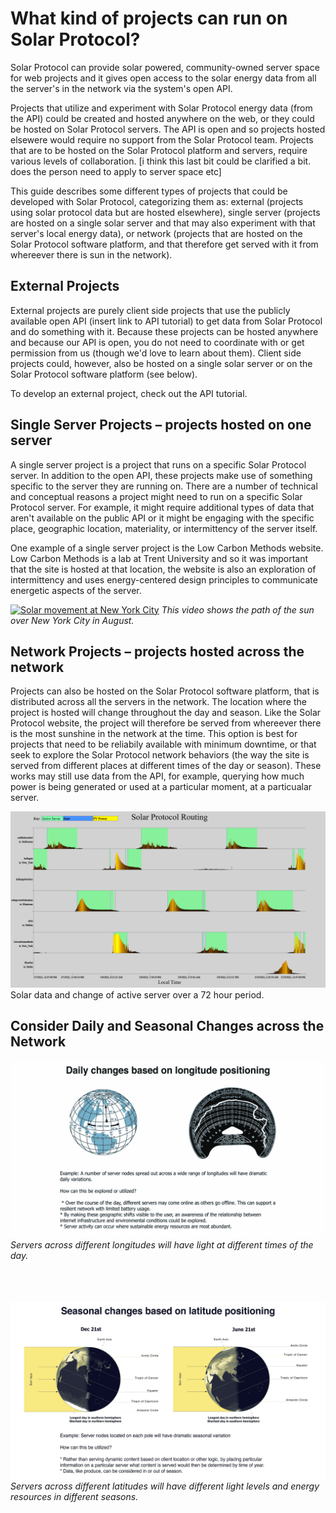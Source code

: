 # What kind of projects can run on Solar Protocol?

Solar Protocol can provide solar powered, community-owned server space for web projects and it gives open access to the solar energy data from all the server's in the network via the system's open API.

Projects that utilize and experiment with Solar Protocol energy data (from the API) could be created and hosted anywhere on the web, or they could be hosted on Solar Protocol servers. The API is open and so projects hosted elsewere would require no support from the Solar Protocol team. Projects that are to be hosted on the Solar Protocol platform and servers, require various levels of collaboration. [i think this last bit could be clarified a bit. does the person need to apply to server space etc]

This guide describes some different types of projects that could be developed with Solar Protocol, categorizing them as: external (projects using solar protocol data but are hosted elsewhere), single server (projects are hosted on a single solar server and that may also experiment with that server's local energy data), or network (projects that are hosted on the Solar Protocol software platform, and that therefore get served with it from whereever there is sun in the network).

## External Projects

External projects are purely client side projects that use the publicly available open API (insert link to API tutorial) to get data from Solar Protocol and do something with it. Because these projects can be hosted anywhere and because our API is open, you do not need to coordinate with or get permission from us (though we'd love to learn about them). Client side projects could, however, also be hosted on a single solar server or on the Solar Protocol software platform (see below).

To develop an external project, check out the API tutorial.

## Single Server Projects – projects hosted on one server

A single server project is a project that runs on a specific Solar Protocol server. In addition to the open API, these projects make use of something specific to the server they are running on. There are a number of technical and conceptual reasons a project might need to run on a specific Solar Protocol server. For example, it might require additional types of data that aren't available on the public API or it might be engaging with the specific place, geographic location, materiality, or intermittency of the server itself.

One example of a single server project is the Low Carbon Methods website. Low Carbon Methods is a lab at Trent University and so it was important that the site is hosted at that location, the website is also an exploration of intermittency and uses energy-centered design principles to communicate energetic aspects of the server.

[![Solar movement at New York City](https://i.vimeocdn.com/video/1543930243-ed3f3f13cfd735a69109f268950b902ab83c2bf49a83ecc6eda329b3e8518279-d)](https://player.vimeo.com/video/769130258)
*This video shows the path of the sun over New York City in August.*

## Network Projects – projects hosted across the network

Projects can also be hosted on the Solar Protocol software platform, that is distributed across all the servers in the network. The location where the project is hosted will change throughout the day and season. Like the Solar Protocol website, the project will therefore be served from whereever there is the most sunshine in the network at the time. This option is best for projects that need to be reliabily available with minimum downtime, or that seek to explore the Solar Protocol network behaviors (the way the site is served from different places at different times of the day or season). These works may still use data from the API, for example, querying how much power is being generated or used at a particular moment, at a particualar server.

![Image of solar data from each server](images/poe-graph-green.png)
Solar data and change of active server over a 72 hour period.


## Consider Daily and Seasonal Changes across the Network

![Image of solar daily change of longitude](images/daily-longitude-positioning.png)
*Servers across different longitudes will have light at different times of the day.*
<br/><br/><br/><br/>


![Image of solar data from each server](images/seasonal-latitude-positioning.png)
*Servers across different latitudes will have different light levels and energy resources in different seasons.*



